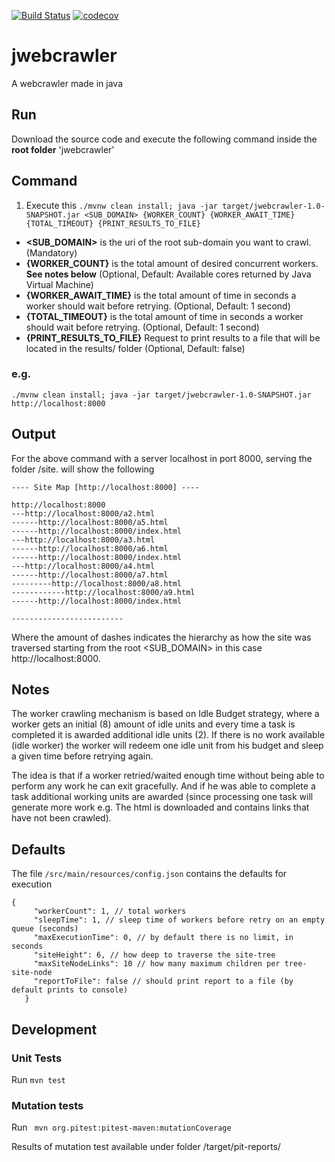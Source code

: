 [![Build Status](https://travis-ci.org/acabra85/jwebcrawler.svg?branch=master)](https://travis-ci.org/acabra85/jwebcrawler)
[![codecov](https://codecov.io/gh/acabra85/jwebcrawler/branch/master/graph/badge.svg)](https://codecov.io/gh/acabra85/jwebcrawler)

# jwebcrawler
A webcrawler made in java

## Run
Download the source code and execute the following command inside the **root folder** 'jwebcrawler'

## Command
1. Execute this ```./mvnw clean install; java -jar target/jwebcrawler-1.0-SNAPSHOT.jar <SUB_DOMAIN> {WORKER_COUNT} {WORKER_AWAIT_TIME} {TOTAL_TIMEOUT} {PRINT_RESULTS_TO_FILE}```
* **<SUB_DOMAIN>** is the uri of the root sub-domain you want to crawl. (Mandatory)
* **{WORKER_COUNT}** is the total amount of desired concurrent workers. **See notes below** (Optional, 
Default: Available cores returned by Java Virtual Machine)
* **{WORKER_AWAIT_TIME}** is the total amount of time in seconds a worker should wait before retrying. (Optional, Default: 1 second)
* **{TOTAL_TIMEOUT}** is the total amount of time in seconds a worker should wait before retrying. (Optional, Default: 1 second)
* **{PRINT_RESULTS_TO_FILE}** Request to print results to a file that will be located in the results/ folder (Optional, Default: false)

### e.g. 
```./mvnw clean install; java -jar target/jwebcrawler-1.0-SNAPSHOT.jar http://localhost:8000```
## Output

For the above command with a server localhost in port 8000, serving the folder /site. will show the following
```
---- Site Map [http://localhost:8000] ----

http://localhost:8000
---http://localhost:8000/a2.html
------http://localhost:8000/a5.html
------http://localhost:8000/index.html
---http://localhost:8000/a3.html
------http://localhost:8000/a6.html
------http://localhost:8000/index.html
---http://localhost:8000/a4.html
------http://localhost:8000/a7.html
---------http://localhost:8000/a8.html
------------http://localhost:8000/a9.html
------http://localhost:8000/index.html

-------------------------
```
Where the amount of dashes indicates the hierarchy as how the site was traversed starting from the root <SUB_DOMAIN> in 
this case http://localhost:8000.
 
 
## Notes
The worker crawling mechanism is based on Idle Budget strategy, where a worker gets an initial (8) amount of idle units
and every time a task is completed it is awarded additional idle units (2).
If there is no work available (idle worker) the worker will redeem one idle unit from his budget and sleep a given time 
before retrying again.

The idea is that if a worker retried/waited enough time without being able to perform any work he can exit gracefully.
And if he was able to complete a task additional working units are awarded (since processing one task will generate
more work e.g. The html is downloaded and contains links that have not been crawled).

## Defaults
The file ```/src/main/resources/config.json``` contains the defaults for execution
```
{
     "workerCount": 1, // total workers
     "sleepTime": 1, // sleep time of workers before retry on an empty queue (seconds)
     "maxExecutionTime": 0, // by default there is no limit, in seconds 
     "siteHeight": 6, // how deep to traverse the site-tree
     "maxSiteNodeLinks": 10 // how many maximum children per tree-site-node
     "reportToFile": false // should print report to a file (by default prints to console) 
   }
```

## Development

### Unit Tests
Run ```mvn test```

### Mutation tests
Run ``` mvn org.pitest:pitest-maven:mutationCoverage```

Results of mutation test available under folder /target/pit-reports/
